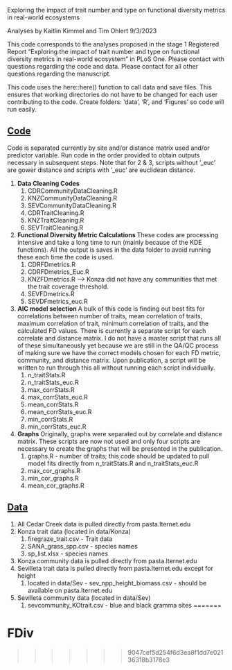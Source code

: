 Exploring the impact of trait number and type on functional diversity
metrics in real-world ecosystems

Analyses by Kaitlin Kimmel and Tim Ohlert
9/3/2023

<p>
This code corresponds to the analyses proposed in the stage 1 Registered
Report “Exploring the impact of trait number and type on functional
diversity metrics in real-world ecosystem” in PLoS One. Please contact
<kaitlinakimmel@gmail.com> with questions regarding the code and data.
Please contact <Timothy.Ohlert@colostate.edu> for all other questions
regarding the manuscript.
</p>
<p>
This code uses the here::here() function to call data and save files.
This ensures that working directories do not have to be changed for each
user contributing to the code. Create folders: ‘data’, ‘R’, and
‘Figures’ so code will run easily.
</p>

## <u>Code </u>

Code is separated currently by site and/or distance matrix used and/or
predictor variable. Run code in the order provided to obtain outputs
necessary in subsequent steps. Note that for 2 & 3, scripts without
’\_euc’ are gower distance and scripts with ’\_euc’ are euclidean
distance.

1.  <b> Data Cleaning Codes </b>
    1.  CDRCommunityDataCleaning.R
    2.  KNZCommunityDataCleaning.R
    3.  SEVCommunityDataCleaning.R
    4.  CDRTraitCleaning.R
    5.  KNZTraitCleaning.R
    6.  SEVTraitCleaning.R
2.  <b> Functional Diversity Metric Calculations </b> These codes are
    processing intensive and take a long time to run (mainly because of
    the KDE functions). All the output is saves in the data folder to
    avoid running these each time the code is used.
    1.  CDRFDmetrics.R
    2.  CDRFDmetrics_Euc.R
    3.  KNZFDmetrics.R –> Konza did not have any communities that met
        the trait coverage threshold.
    4.  SEVFDmetrics.R
    5.  SEVDFmetrics_euc.R
3.  <b> AIC model selection </b>A bulk of this code is finding out best
    fits for correlations between number of traits, mean correlation of
    traits, maximum correlation of trait, minimum correlation of traits,
    and the calculated FD values. There is currently a separate script
    for each correlate and distance matrix. I do not have a master
    script that runs all of these simultaneously yet because we are
    still in the QA/QC process of making sure we have the correct models
    chosen for each FD metric, community, and distance matrix. Upon
    publication, a script will be written to run through this all
    without running each script individually.
    1.  n_traitStats.R
    2.  n_traitStats_euc.R
    3.  max_corrStats.R
    4.  max_corrStats_euc.R
    5.  mean_corrStats.R
    6.  mean_corrStats_euc.R
    7.  min_corrStats.R
    8.  min_corrStats_euc.R
4.  <b> Graphs </b> Originally, graphs were separated out by correlate
    and distance matrix. These scripts are now not used and only four
    scripts are necessary to create the graphs that will be presented in
    the publication.
    1.  graphs.R - number of traits; this code should be updated to pull
        model fits directly from n_traitStats.R and n_traitStats_euc.R
    2.  max_cor_graphs.R
    3.  min_cor_graphs.R
    4.  mean_cor_graphs.R

## <u> Data </u>

1.  All Cedar Creek data is pulled directly from pasta.lternet.edu
2.  Konza trait data (located in data/Konza)
    1.  firegraze_trait.csv - Trait data
    2.  SANA_grass_spp.csv - species names
    3.  sp_list.xlsx - species names
3.  Konza community data is pulled directly from pasta.lternet.edu
4.  Sevilleta trait data is pulled directly from pasta.lternet.edu
    except for height
    1.  located in data/Sev - sev_npp_height_biomass.csv - should be
        available on pasta.lternet.edu
5.  Sevilleta community data (located in data/Sev)
    1.  sevcommunity_KOtrait.csv - blue and black gramma sites
=======
# FDiv
>>>>>>> 9047cef5d254f6d3ea8f1dd7e02136318b3178e3
